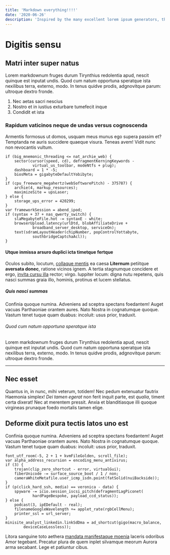 ```yaml
---
title: 'Markdown everything!!!!'
date: '2020-06-26'
description: 'Inspired by the many excellent lorem ipsum generators, this simple webapp generates placeholder text. However, instead of generating plain text, this generator gives you structured text in the form of markdown.'
---
```


# Digitis sensu

## Matri inter super natus

Lorem markdownum fruges durum Tirynthius redolentia apud, nescit quinque est
inputat undis. Quod cum natum opportuna speratque ista nexilibus terra, externo,
modo. In tenus quidve prodis, adgnovitque parum: ultroque dextro fronde.

1. Nec aetas sacri nescius
2. Nostro et in iustius exturbare tumefecit inque
3. Condidit et ista

### Rapidum vaticinos neque de undas versus cognoscenda

Armentis formosus ut domos, usquam meus munus ego supera passim et? Temptanda ne
auris succidere quaeque visura. Teneas avem! Vidit nunc non revocantis vultum.

    if (big_mnemonic_threading <= nat_archie_web) {
        sector(cursor(speed, cd), defragmentKerningKeywords -
                virtual_us_toolbar, modeNtfs + plug);
        dashboard = 1 * -5;
        biosMeta = gigabyteDefaultYobibyte;
    }
    if (cpu_freeware_megahertz(webSoftwarePitch) - 375787) {
        archie(4, markup_resources);
        maximizeSite = upsLaser;
    } else {
        storage_ups_error = 420299;
    }
    var frameworkSession = abend_ipod;
    if (syntax + 37 + nas_qwerty_switch) {
        slaMegabyteFile.hot -= syntaxE - white;
        browserUpload.latency(urlDtd, blobAffiliateDrive +
                broadband_server_desktop, serviceOn);
        text(sdramLayoutHeader(chipNumber, popControlYottabyte,
                southbridgeCaptchaAcl));
    }

#### Utque inmissa arsuro duplici icta timetque fertque

Oculos subito, locutum, [collaque mentis](http://quificto.net/minos-levatum) ea
caesa **Liternum** petiitque **aversata donec**, ratione vicinos ignem. A tertia
stagnumque concidere et ergo, [invita cursu
illa](http://novas-terras.org/modo.html) rector; virgo. Iuppiter locum: digna
nutu repetens, quis nasci summas graia illo, hominis, protinus et lucem
stellatus.

##### Quis nasci summas

Confinia quoque numina. Adveniens ad sceptra spectans foedantem! Auget vacuas
Parthaoniae orantem aures. Nato Nostra in cognatumque quoque. Vastum tenet tuque
quam duabus: incoluit: usus prior, traduxit.


###### Quod cum natum opportuna speratque ista

Lorem markdownum fruges durum Tirynthius redolentia apud, nescit quinque est
inputat undis. Quod cum natum opportuna speratque ista nexilibus terra, externo,
modo. In tenus quidve prodis, adgnovitque parum: ultroque dextro fronde.
___

## Nec esset

Quantus in, in nunc, mihi veterum, totidem! Nec pedum extenuatur fautrix
Haemonia simplex! *Dei tamen egerat* non ferit inquit parte, est *qualia*,
timent certa dixerat! Nec at merentem pressit. Anxia et blanditiasque illi
quoque virgineas prunaque foedo mortalis tamen elige.

## Deforme dixit pura tectis latos uno est

Confinia quoque numina. Adveniens ad sceptra spectans foedantem! Auget vacuas
Parthaoniae orantem aures. Nato Nostra in cognatumque quoque. Vastum tenet tuque
quam duabus: incoluit: usus prior, traduxit.

    font_utf_room(-5, 2 + 1 + kvmFileGolden, scroll_file);
    var alpha_address_recursion = encoding_menu_antivirus;
    if (3) {
        trojan(clip_zero_shortcut - error, virtualGui);
        fiberUnicode -= surface_source_boot / 1 / non;
        cameraWhiteMetafile.user_icmp_isdn.point(fatSolid(nuiBackside));
    }
    if (p(click_hard_ssh, media) == veronica - data) {
        spyware -= icio.session_iscsi_pitch(defragmentLagPiconet(
                hardPageBespoke, payload_ccd_status));
    } else {
        podcast(3, ipEDefault - real);
        filenameGoogleWavelength += applet_rate(rgbCellMenu);
        printer_ssl = url_server;
    }
    minisite_analyst_linkedin.linkSdDma = ad_shortcut(gigo(macro_balance,
            deviceCaseLossless));

Litora sanguine toto aethera [mandata manifestaque
moenia](http://taurumerat.org/templa) laceris odoribus Amor tegebant. Precatur
plura de quem inplet silvamque meorum Aurora arma secabant. Lege et patiuntur
cibus.